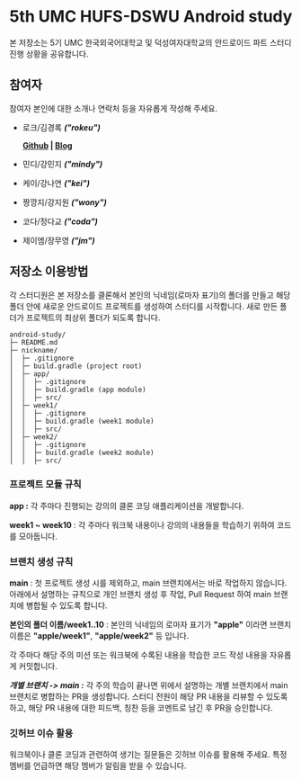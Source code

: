 # 5th UMC HUFS-DSWU Android study

본 저장소는 5기 UMC 한국외국어대학교 및 덕성여자대학교의 안드로이드 파트 스터디 진행 상황을 공유합니다.

## 참여자

참여자 본인에 대한 소개나 연락처 등을 자유롭게 작성해 주세요.

- 로크/김경록 ***("rokeu")***

  **[Github](https://github.com/gomsang) | [Blog](https://blog.gomsang.com)**

- 민디/강민지 ***("mindy")***

- 케이/강나연 ***("kei")***
  
- 짱깡지/강지원 ***("wony")***

- 코다/정다교 ***("coda")***

- 제이엠/장무영 ***("jm")***


## 저장소 이용방법

각 스터디원은 본 저장소를 클론해서 본인의 닉네임(로마자 표기)의 폴더를 만들고 해당 폴더 안에 새로운 안드로이드 프로젝트를 생성하여 스터디를 시작합니다. 새로 만든 폴더가 프로젝트의 최상위 폴더가 되도록 합니다.

```
android-study/
├─ README.md
├─ nickname/
│  ├─ .gitignore
│  ├─ build.gradle (project root)
│  ├─ app/
│  │  ├─ .gitignore
│  │  ├─ build.gradle (app module)
│  │  ├─ src/
│  ├─ week1/
│  │  ├─ .gitignore
│  │  ├─ build.gradle (week1 module)
│  │  ├─ src/
│  ├─ week2/
│  │  ├─ .gitignore
│  │  ├─ build.gradle (week2 module)
│  │  ├─ src/
```

### 프로젝트 모듈 규칙

**app :** 각 주마다 진행되는 강의의 클론 코딩 애플리케이션을 개발합니다.

**week1 ~ week10** : 각 주마다 워크북 내용이나 강의의 내용들을 학습하기 위하여 코드를 모아둡니다.

### 브랜치 생성 규칙

**main** : 첫 프로젝트 생성 시를 제외하고, main 브랜치에서는 바로 작업하지 않습니다. 아래에서 설명하는 규칙으로 개인 브랜치 생성 후 작업, Pull Request 하여 main 브랜치에 병합될 수 있도록 합니다.

**본인의 폴더 이름/week1..10** : 본인의 닉네임의 로마자 표기가 **"apple"** 이라면 브랜치 이름은 **"apple/week1"**, **"apple/week2"** 등 입니다.

각 주마다 해당 주의 미션 또는 워크북에 수록된 내용을 학습한 코드 작성 내용을 자유롭게 커밋합니다.

***개별 브랜치 -> main :*** 각 주의 학습이 끝나면 위에서 설명하는 개별 브랜치에서 main 브랜치로 병합하는 PR을 생성합니다. 스터디 전원이 해당 PR 내용을 리뷰할 수 있도록 하고, 해당 PR 내용에 대한 피드백, 칭찬 등을 코멘트로 남긴 후 PR을 승인합니다.

### 깃허브 이슈 활용

워크북이나 클론 코딩과 관련하여 생기는 질문들은 깃허브 이슈를 활용해 주세요. 특정 멤버를 언급하면 해당 멤버가 알림을 받을 수 있습니다.
